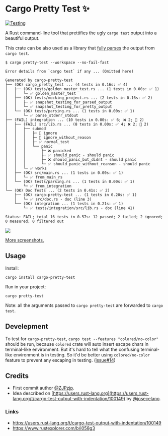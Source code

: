 # Cargo Pretty Test ✨

[![Testing](https://github.com/josecelano/pretty-test/actions/workflows/testing.yaml/badge.svg)](https://github.com/josecelano/pretty-test/actions/workflows/testing.yaml)

A Rust command-line tool that prettifies the ugly `cargo test` output into a beautiful output.

This crate can be also used as a library that [fully parses][parsing] the output from `cargo test`.

[parsing]: https://docs.rs/cargo-pretty-test/*/cargo_pretty_test/parsing/index.html

```console
$ cargo pretty-test --workspace --no-fail-fast

Error details from `cargo test` if any ... (Omitted here)

Generated by cargo-pretty-test
├── (OK) cargo_pretty_test ... (4 tests in 0.16s: ✅ 4)
│   ├── (OK) tests/golden_master_test.rs ... (1 tests in 0.00s: ✅ 1)
│   │   └─ ✅ golden_master_test
│   ├── (OK) tests/mocking_project.rs ... (2 tests in 0.16s: ✅ 2)
│   │   ├─ ✅ snapshot_testing_for_parsed_output
│   │   └─ ✅ snapshot_testing_for_pretty_output
│   └── (OK) tests/parsing.rs ... (1 tests in 0.00s: ✅ 1)
│       └─ ✅ parse_stderr_stdout
├── (FAIL) integration ... (10 tests in 0.00s: ✅ 6; ❌ 2; 🔕 2)
│   ├── (FAIL) src/lib.rs ... (8 tests in 0.00s: ✅ 4; ❌ 2; 🔕 2)
│   │   ├── submod
│   │   │   ├─ 🔕 ignore
│   │   │   ├─ 🔕 ignore_without_reason
│   │   │   ├─ ✅ normal_test
│   │   │   └── panic
│   │   │       ├─ ❌ panicked
│   │   │       ├─ ✅ should_panic - should panic
│   │   │       ├─ ❌ should_panic_but_didnt - should panic
│   │   │       └─ ✅ should_panic_without_reanson - should panic
│   │   └─ ✅ works
│   ├── (OK) src/main.rs ... (1 tests in 0.00s: ✅ 1)
│   │   └─ ✅ from_main_rs
│   └── (OK) tests/parsing.rs ... (1 tests in 0.00s: ✅ 1)
│       └─ ✅ from_integration
└── (OK) Doc Tests ... (2 tests in 0.41s: ✅ 2)
    ├── (OK) cargo-pretty-test ... (1 tests in 0.20s: ✅ 1)
    │   └─ ✅ src/doc.rs - doc (line 3)
    └── (OK) integration ... (1 tests in 0.21s: ✅ 1)
        └─ ✅ tests/integration/src/lib.rs - doc (line 41)

Status: FAIL; total 16 tests in 0.57s: 12 passed; 2 failed; 2 ignored; 0 measured; 0 filtered out
```

![](https://user-images.githubusercontent.com/25300418/270264132-89de6fd2-11f8-4e5b-b9dc-8475fa022a5f.png)

[More screenshots.](https://github.com/josecelano/cargo-pretty-test/wiki/cargo%E2%80%90pretty%E2%80%90test-screenshots)

## Usage

Install:

```console
cargo install cargo-pretty-test
```

Run in your project:

```console
cargo pretty-test
```

Note: all the arguments passed to `cargo pretty-test` are forwarded to `cargo test`.

## Develepment

To test for `cargo-pretty-test`, `cargo test --features "colored/no-color"` should be run, because
`colored` crate will auto insert escape chars in terminal-like environment. But it's hard to tell
what the confusing terminal-like environment is in testing. So it'd be better using `colored/no-color`
feature to prevent any escaping in testing. ([issue#14])

[issue#14]: https://github.com/josecelano/cargo-pretty-test/pull/14#issuecomment-1733525186

## Credits

- First commit author [@ZJPzjp](https://github.com/zjp-CN).
- Idea described on [https://users.rust-lang.org](https://users.rust-lang.org/t/cargo-test-output-with-indentation/100149) by [@josecelano](https://github.com/josecelano).

### Links

- <https://users.rust-lang.org/t/cargo-test-output-with-indentation/100149>
- <https://www.rustexplorer.com/b/i058g3>
